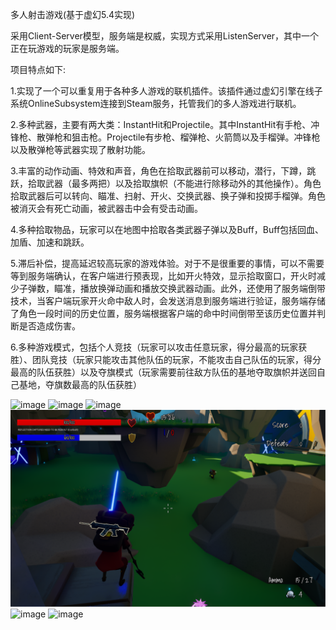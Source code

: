 多人射击游戏(基于虚幻5.4实现)

采用Client-Server模型，服务端是权威，实现方式采用ListenServer，其中一个正在玩游戏的玩家是服务端。

项目特点如下:

1.实现了一个可以重复用于各种多人游戏的联机插件。该插件通过虚幻引擎在线子系统OnlineSubsystem连接到Steam服务，托管我们的多人游戏进行联机。

2.多种武器，主要有两大类：InstantHit和Projectile。其中InstantHit有手枪、冲锋枪、散弹枪和狙击枪。Projectile有步枪、榴弹枪、火箭筒以及手榴弹。冲锋枪以及散弹枪等武器实现了散射功能。

3.丰富的动作动画、特效和声音，角色在拾取武器前可以移动，潜行，下蹲，跳跃，拾取武器（最多两把）以及拾取旗帜（不能进行除移动外的其他操作）。角色拾取武器后可以转向、瞄准、扫射、开火、交换武器、换子弹和投掷手榴弹。角色被消灭会有死亡动画，被武器击中会有受击动画。

4.多种拾取物品，玩家可以在地图中拾取各类武器子弹以及Buff，Buff包括回血、加盾、加速和跳跃。

5.滞后补偿，提高延迟较高玩家的游戏体验。对于不是很重要的事情，可以不需要等到服务端确认，在客户端进行预表现，比如开火特效，显示拾取窗口，开火时减少子弹数，瞄准，播放换弹动画和播放交换武器动画。此外，还使用了服务端倒带技术，当客户端玩家开火命中敌人时，会发送消息到服务端进行验证，服务端存储了角色一段时间的历史位置，服务端根据客户端的命中时间倒带至该历史位置并判断是否造成伤害。

6.多种游戏模式，包括个人竞技（玩家可以攻击任意玩家，得分最高的玩家获胜）、团队竞技（玩家只能攻击其他队伍的玩家，不能攻击自己队伍的玩家，得分最高的队伍获胜）以及夺旗模式（玩家需要前往敌方队伍的基地夺取旗帜并送回自己基地，夺旗数最高的队伍获胜）

![image](StartTheGame.png)
![image](FreeForAll.png)
![image](Teams.png)
![image](CaptureTheFlag_1.png)
![image](CaptureTheFlag_2.png)
![image](GameOver.png)
